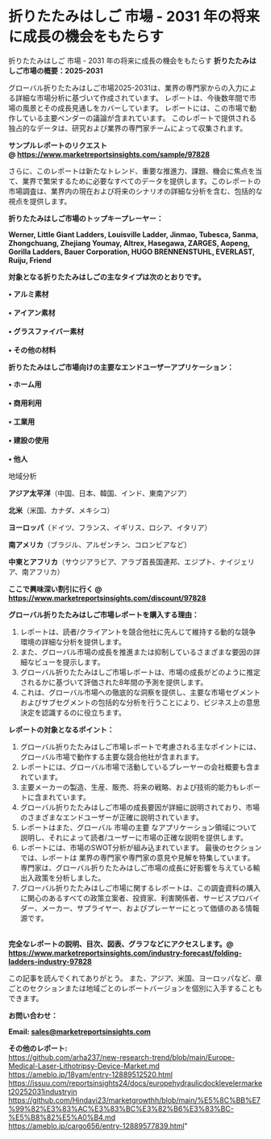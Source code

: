 # 折りたたみはしご 市場 - 2031 年の将来に成長の機会をもたらす
折りたたみはしご 市場 - 2031 年の将来に成長の機会をもたらす
<strong><b>折りたたみはしご市場の概要：2025-2031</b></strong>

グローバル折りたたみはしご市場2025-2031は、業界の専門家からの入力による詳細な市場分析に基づいて作成されています。 レポートは、今後数年間で市場の風景とその成長見通しをカバーしています。 レポートには、この市場で動作している主要ベンダーの議論が含まれています。 このレポートで提供される独占的なデータは、研究および業界の専門家チームによって収集されます。

<strong>サンプルレポートのリクエスト @ <a href=https://www.marketreportsinsights.com/sample/97828>https://www.marketreportsinsights.com/sample/97828</a></strong>

さらに、このレポートは新たなトレンド、重要な推進力、課題、機会に焦点を当て、業界で繁栄するために必要なすべてのデータを提供します。このレポートの市場調査は、業界内の現在および将来のシナリオの詳細な分析を含む、包括的な視点を提供します。

<strong>折りたたみはしご市場のトップキープレーヤー：</strong>

<strong>Werner, Little Giant Ladders, Louisville Ladder, Jinmao, Tubesca, Sanma, Zhongchuang, Zhejiang Youmay, Altrex, Hasegawa, ZARGES, Aopeng, Gorilla Ladders, Bauer Corporation, HUGO BRENNENSTUHL, EVERLAST, Ruiju, Friend</strong>

<strong><b>対象となる折りたたみはしごの主なタイプは次のとおりです。</b></strong>

<strong>• アルミ素材<br><br>• アイアン素材<br><br>• グラスファイバー素材<br><br>• その他の材料</strong>

<strong><b>折りたたみはしご市場向けの主要なエンドユーザーアプリケーション：</b></strong>

<strong>• ホーム用<br><br>• 商用利用<br><br>• 工業用<br><br>• 建設の使用<br><br>• 他人</strong>

 地域分析

<strong><b>アジア太平洋</b></strong>（中国、日本、韓国、インド、東南アジア）

<strong><b>北米</b></strong>（米国、カナダ、メキシコ）

<strong><b>ヨーロッパ</b></strong>（ドイツ、フランス、イギリス、ロシア、イタリア）

<strong><b>南アメリカ</b></strong>（ブラジル、アルゼンチン、コロンビアなど）

<strong><b>中東とアフリカ</b></strong>（サウジアラビア、アラブ首長国連邦、エジプト、ナイジェリア、南アフリカ）

<strong>ここで興味深い割引に行く @ <a href=https://www.marketreportsinsights.com/discount/97828>https://www.marketreportsinsights.com/discount/97828</a></strong>

<strong><b>グローバル折りたたみはしご市場レポートを購入する理由：</b></strong>
<ol>
  <li>レポートは、読者/クライアントを競合他社に先んじて維持する動的な競争環境の詳細な分析を提供します。</li>
  <li>また、グローバル市場の成長を推進または抑制しているさまざまな要因の詳細なビューを提示します。</li>
  <li>グローバル折りたたみはしご市場レポートは、市場の成長がどのように推定されるかに基づいて評価された8年間の予測を提供します。</li>
  <li>これは、グローバル市場への徹底的な洞察を提供し、主要な市場セグメントおよびサブセグメントの包括的な分析を行うことにより、ビジネス上の意思決定を認識するのに役立ちます。</li>
</ol>
<strong><b>レポートの対象となるポイント：</b></strong>
<ol>
  <li>グローバル折りたたみはしご市場レポートで考慮される主なポイントには、グローバル市場で動作する主要な競合他社が含まれます。</li>
  <li>レポートには、グローバル市場で活動しているプレーヤーの会社概要も含まれています。</li>
  <li>主要メーカーの製造、生産、販売、将来の戦略、および技術的能力もレポートに含まれています。</li>
  <li>グローバル折りたたみはしご市場の成長要因が詳細に説明されており、市場のさまざまなエンドユーザーが正確に説明されています。</li>
  <li>レポートはまた、グローバル 市場の主要 なアプリケーション領域について説明し、それによって読者/ユーザーに市場の正確な説明を提供します。</li>
  <li>レポートには、市場のSWOT分析が組み込まれています。 最後のセクションでは、レポートは 業界の専門家や専門家の意見や見解を特集しています。 専門家は、グローバル折りたたみはしご市場の成長に好影響を与えている輸出入政策を分析しました。</li>
  <li>グローバル折りたたみはしご市場に関するレポートは、この調査資料の購入に関心のあるすべての政策立案者、投資家、利害関係者、サービスプロバイダー、メーカー、サプライヤー、およびプレーヤーにとって価値のある情報源です。</li>
</ol><br>
<strong>完全なレポートの説明、目次、図表、グラフなどにアクセスします。@ <a href=https://www.marketreportsinsights.com/industry-forecast/folding-ladders-industry-97828>https://www.marketreportsinsights.com/industry-forecast/folding-ladders-industry-97828</a></strong>

この記事を読んでくれてありがとう。 また、アジア、米国、ヨーロッパなど、章ごとのセクションまたは地域ごとのレポートバージョンを個別に入手することもできます。

<strong><b>お問い合わせ：</b></strong>

<strong>Email: </strong><a href=mailto:sales@marketreportsinsights.com><strong>sales@marketreportsinsights.com</strong></a>

<strong>その他のレポート:</strong>
<br>
<a href=https://github.com/arha237/new-research-trend/blob/main/Europe-Medical-Laser-Lithotripsy-Device-Market.md>https://github.com/arha237/new-research-trend/blob/main/Europe-Medical-Laser-Lithotripsy-Device-Market.md</a>
<br>
<a href=https://ameblo.jp/18yam/entry-12889512520.html>https://ameblo.jp/18yam/entry-12889512520.html</a>
<br>
<a href=https://issuu.com/reportsinsights24/docs/europehydraulicdocklevelermarket20252031industryin>https://issuu.com/reportsinsights24/docs/europehydraulicdocklevelermarket20252031industryin</a>
<br>
<a href=https://github.com/Hindavi23/marketgrowthh/blob/main/%E5%8C%BB%E7%99%82%E3%83%AC%E3%83%BC%E3%82%B6%E3%83%BC-%E5%B8%82%E5%A0%B4.md>https://github.com/Hindavi23/marketgrowthh/blob/main/%E5%8C%BB%E7%99%82%E3%83%AC%E3%83%BC%E3%82%B6%E3%83%BC-%E5%B8%82%E5%A0%B4.md</a>
<br>
<a href=https://ameblo.jp/cargo656/entry-12889577839.html>https://ameblo.jp/cargo656/entry-12889577839.html</a>"
